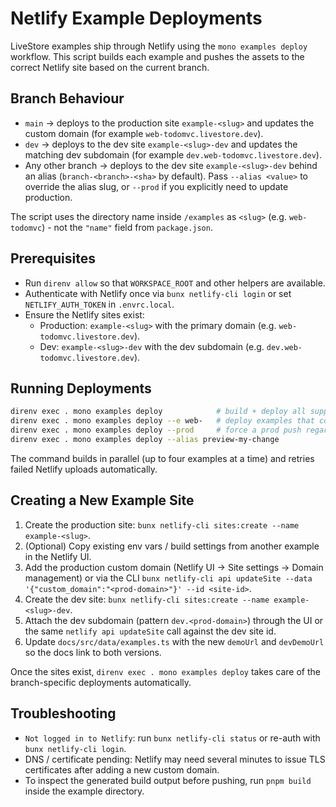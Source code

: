 # Netlify Example Deployments

LiveStore examples ship through Netlify using the `mono examples deploy` workflow. This script builds each example and pushes the assets to the correct Netlify site based on the current branch.

## Branch Behaviour

- `main` → deploys to the production site `example-<slug>` and updates the custom domain (for example `web-todomvc.livestore.dev`).
- `dev` → deploys to the dev site `example-<slug>-dev` and updates the matching dev subdomain (for example `dev.web-todomvc.livestore.dev`).
- Any other branch → deploys to the dev site `example-<slug>-dev` behind an alias (`branch-<branch>-<sha>` by default). Pass `--alias <value>` to override the alias slug, or `--prod` if you explicitly need to update production.

The script uses the directory name inside `/examples` as `<slug>` (e.g. `web-todomvc`) - not the `"name"` field from `package.json`.

## Prerequisites

- Run `direnv allow` so that `WORKSPACE_ROOT` and other helpers are available.
- Authenticate with Netlify once via `bunx netlify-cli login` or set `NETLIFY_AUTH_TOKEN` in `.envrc.local`.
- Ensure the Netlify sites exist:
  - Production: `example-<slug>` with the primary domain (e.g. `web-todomvc.livestore.dev`).
  - Dev: `example-<slug>-dev` with the dev subdomain (e.g. `dev.web-todomvc.livestore.dev`).

## Running Deployments

```bash
direnv exec . mono examples deploy            # build + deploy all supported examples
direnv exec . mono examples deploy --e web-   # deploy examples that contain "web-"
direnv exec . mono examples deploy --prod     # force a prod push regardless of branch
direnv exec . mono examples deploy --alias preview-my-change
```

The command builds in parallel (up to four examples at a time) and retries failed Netlify uploads automatically.

## Creating a New Example Site

1. Create the production site: `bunx netlify-cli sites:create --name example-<slug>`.
2. (Optional) Copy existing env vars / build settings from another example in the Netlify UI.
3. Add the production custom domain (Netlify UI → Site settings → Domain management) or via the CLI `bunx netlify-cli api updateSite --data '{"custom_domain":"<prod-domain>"}' --id <site-id>`.
4. Create the dev site: `bunx netlify-cli sites:create --name example-<slug>-dev`.
5. Attach the dev subdomain (pattern `dev.<prod-domain>`) through the UI or the same `netlify api updateSite` call against the dev site id.
6. Update `docs/src/data/examples.ts` with the new `demoUrl` and `devDemoUrl` so the docs link to both versions.

Once the sites exist, `direnv exec . mono examples deploy` takes care of the branch-specific deployments automatically.

## Troubleshooting

- `Not logged in to Netlify`: run `bunx netlify-cli status` or re-auth with `bunx netlify-cli login`.
- DNS / certificate pending: Netlify may need several minutes to issue TLS certificates after adding a new custom domain.
- To inspect the generated build output before pushing, run `pnpm build` inside the example directory.
